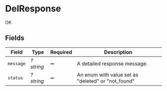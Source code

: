 # DelResponse

OK


## Fields

| Field                                              | Type                                               | Required                                           | Description                                        |
| -------------------------------------------------- | -------------------------------------------------- | -------------------------------------------------- | -------------------------------------------------- |
| `message`                                          | *?string*                                          | :heavy_minus_sign:                                 | A detailed response message.                       |
| `status`                                           | *?string*                                          | :heavy_minus_sign:                                 | An enum with value set as "deleted" or "not_found" |